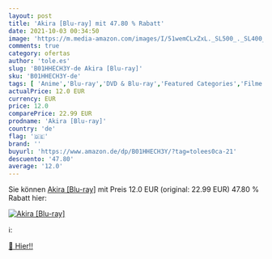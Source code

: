 ```yaml
---
layout: post
title: 'Akira [Blu-ray] mit 47.80 % Rabatt'
date: 2021-10-03 00:34:50
image: 'https://m.media-amazon.com/images/I/51wemCLxZxL._SL500_._SL400_.jpg'
comments: true
category: ofertas
author: 'tole.es'
slug: 'B01HHECH3Y-de Akira [Blu-ray]'
sku: 'B01HHECH3Y-de'
tags: [ 'Anime','Blu-ray','DVD & Blu-ray','Featured Categories','Filme','Krimi','Thriller', ]
actualPrice: 12.0 EUR
currency: EUR
price: 12.0
comparePrice: 22.99 EUR
prodname: 'Akira [Blu-ray]'
country: 'de'
flag: '🇩🇪'
brand: ''
buyurl: 'https://www.amazon.de/dp/B01HHECH3Y/?tag=tolees0ca-21'
descuento: '47.80'
average: '12.0'
---
```


Sie können [Akira [Blu-ray]](https://www.amazon.de/dp/B01HHECH3Y/?tag=tolees0ca-21) mit Preis 12.0 EUR (original: 22.99 EUR) 47.80 % Rabatt hier:

[![Akira [Blu-ray]](https://m.media-amazon.com/images/I/51wemCLxZxL._SL500_._SL400_.jpg)](https://www.amazon.de/dp/B01HHECH3Y/?tag=tolees0ca-21)

ℹ️:


[🛒 Hier!!](https://www.amazon.de/dp/B01HHECH3Y/?tag=tolees0ca-21)
